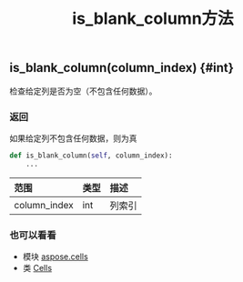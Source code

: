 ﻿---
title: is_blank_column方法
second_title: Aspose.Cells for Python via .NET API 参考资料
description:
type: docs
weight: 740
url: /zh/python-net/aspose.cells/cells/is_blank_column/
is_root: false
---
##  is_blank_column(column_index) {#int}
检查给定列是否为空（不包含任何数据）。


### 返回

如果给定列不包含任何数据，则为真


```python
def is_blank_column(self, column_index):
    ...
```


|范围|类型|描述|
| :- | :- | :- |
| column_index | int |列索引|



### 也可以看看
* 模块 [aspose.cells](../../)
* 类 [Cells](/cells/zh/python-net/aspose.cells/cells)
